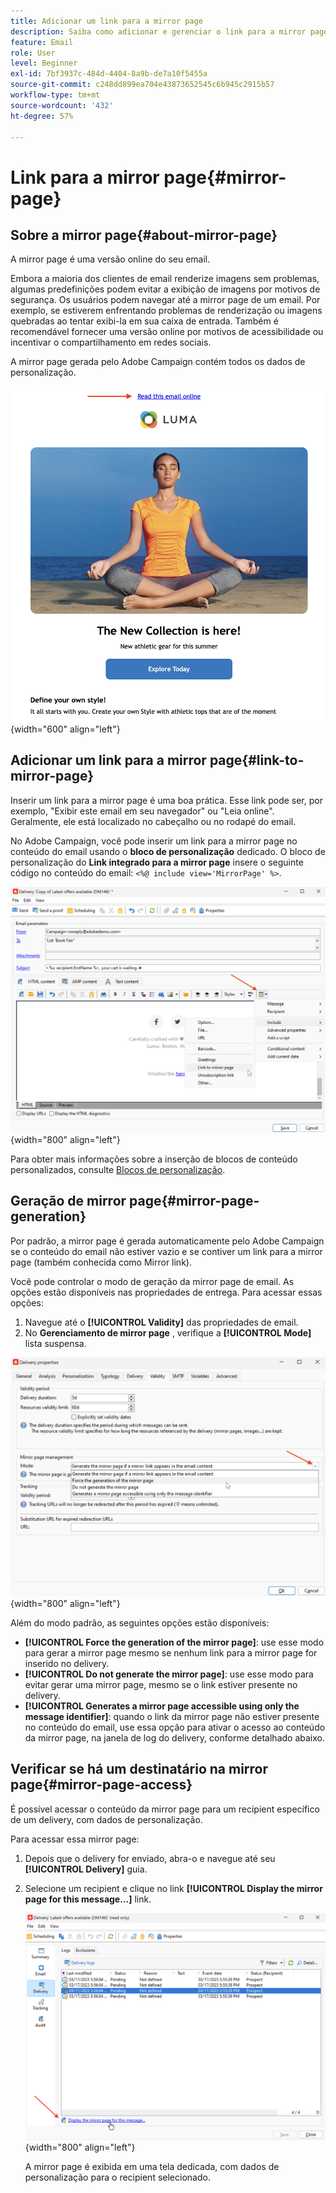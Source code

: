 ```yaml
---
title: Adicionar um link para a mirror page
description: Saiba como adicionar e gerenciar o link para a mirror page
feature: Email
role: User
level: Beginner
exl-id: 7bf3937c-484d-4404-8a9b-de7a10f5455a
source-git-commit: c248dd899ea704e43873652545c6b945c2915b57
workflow-type: tm+mt
source-wordcount: '432'
ht-degree: 57%

---
```


# Link para a mirror page{#mirror-page}

## Sobre a mirror page{#about-mirror-page}

A mirror page é uma versão online do seu email.

Embora a maioria dos clientes de email renderize imagens sem problemas, algumas predefinições podem evitar a exibição de imagens por motivos de segurança. Os usuários podem navegar até a mirror page de um email. Por exemplo, se estiverem enfrentando problemas de renderização ou imagens quebradas ao tentar exibi-la em sua caixa de entrada. Também é recomendável fornecer uma versão online por motivos de acessibilidade ou incentivar o compartilhamento em redes sociais.

A mirror page gerada pelo Adobe Campaign contém todos os dados de personalização.

![amostra de mirror link](assets/mirror-page-link.png){width="600" align="left"}

## Adicionar um link para a mirror page{#link-to-mirror-page}

Inserir um link para a mirror page é uma boa prática. Esse link pode ser, por exemplo, &quot;Exibir este email em seu navegador&quot; ou &quot;Leia online&quot;. Geralmente, ele está localizado no cabeçalho ou no rodapé do email.

No Adobe Campaign, você pode inserir um link para a mirror page no conteúdo do email usando o **bloco de personalização** dedicado. O bloco de personalização do **Link integrado para a mirror page** insere o seguinte código no conteúdo do email: `<%@ include view='MirrorPage' %>`.

![](assets/mirror-page-insert.png){width="800" align="left"}


Para obter mais informações sobre a inserção de blocos de conteúdo personalizados, consulte [Blocos de personalização](personalization-blocks.md).

## Geração de mirror page{#mirror-page-generation}

Por padrão, a mirror page é gerada automaticamente pelo Adobe Campaign se o conteúdo do email não estiver vazio e se contiver um link para a mirror page (também conhecida como Mirror link).

Você pode controlar o modo de geração da mirror page de email. As opções estão disponíveis nas propriedades de entrega. Para acessar essas opções:

1. Navegue até o **[!UICONTROL Validity]** das propriedades de email.
1. No **Gerenciamento de mirror page** , verifique a **[!UICONTROL Mode]** lista suspensa.

![](assets/mirror-page-generation.png){width="800" align="left"}

Além do modo padrão, as seguintes opções estão disponíveis:

* **[!UICONTROL Force the generation of the mirror page]**: use esse modo para gerar a mirror page mesmo se nenhum link para a mirror page for inserido no delivery.
* **[!UICONTROL Do not generate the mirror page]**: use esse modo para evitar gerar uma mirror page, mesmo se o link estiver presente no delivery.
* **[!UICONTROL Generates a mirror page accessible using only the message identifier]**: quando o link da mirror page não estiver presente no conteúdo do email, use essa opção para ativar o acesso ao conteúdo da mirror page, na janela de log do delivery, conforme detalhado abaixo.

## Verificar se há um destinatário na mirror page{#mirror-page-access}

É possível acessar o conteúdo da mirror page para um recipient específico de um delivery, com dados de personalização.

Para acessar essa mirror page:

1. Depois que o delivery for enviado, abra-o e navegue até seu **[!UICONTROL Delivery]** guia.

1. Selecione um recipient e clique no link **[!UICONTROL Display the mirror page for this message...]** link.

   ![](assets/mirror-page-display.png){width="800" align="left"}

   A mirror page é exibida em uma tela dedicada, com dados de personalização para o recipient selecionado.

